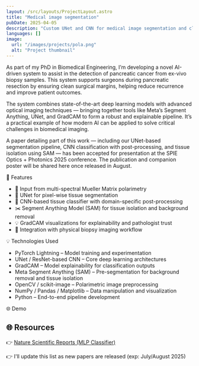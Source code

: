 ```yaml
---
layout: /src/layouts/ProjectLayout.astro
title: "Medical image segmentation"
pubDate: 2025-04-05
description: "Custom UNet and CNN for medical image segmentation and classification"
languages: []
image:
  url: "/images/projects/pola.png"
  alt: "Project thumbnail"
---
```


As part of my PhD in Biomedical Engineering, I’m developing a novel AI-driven system to assist in the detection of pancreatic cancer from ex-vivo biopsy samples. This system supports surgeons during pancreatic resection by ensuring clean surgical margins, helping reduce recurrence and improve patient outcomes.

The system combines state-of-the-art deep learning models with advanced optical imaging techniques — bringing together tools like Meta’s Segment Anything, UNet, and GradCAM to form a robust and explainable pipeline. It’s a practical example of how modern AI can be applied to solve critical challenges in biomedical imaging.

A paper detailing part of this work — including our UNet-based segmentation pipeline, CNN classification with post-processing, and tissue isolation using SAM — has been accepted for presentation at the SPIE Optics + Photonics 2025 conference. The publication and companion poster will be shared here once released in August.

🧩 Features

- 🌈 Input from multi-spectral Mueller Matrix polarimetry
- 🧠 UNet for pixel-wise tissue segmentation
- 🔬 CNN-based tissue classifier with domain-specific post-processing
- ✂️ Segment Anything Model (SAM) for tissue isolation and background removal
- 💡 GradCAM visualizations for explainability and pathologist trust
- 🧪 Integration with physical biopsy imaging workflow

💡 Technologies Used

- PyTorch Lightning – Model training and experimentation
- UNet / ResNet-based CNN – Core deep learning architectures
- GradCAM – Model explainability for classification outputs
- Meta Segment Anything (SAM) – Pre-segmentation for background removal and tissue isolation
- OpenCV / scikit-image – Polarimetric image preprocessing
- NumPy / Pandas / Matplotlib – Data manipulation and visualization
- Python – End-to-end pipeline development

🌐 Demo

## 🌐 Resources

👉 [Nature Scientific Reports (MLP Classifier)](https://www.nature.com/articles/s41598-023-43195-7)

👉 I'll update this list as new papers are released (exp: July/August 2025)
